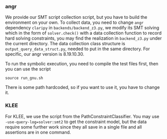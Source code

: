 ### angr
We provide our SMT script collection script, but you have to build the environment on your own. To collect data, you need to change `angr` dependency `claripy` in `backends/backend_z3.py`, we modify its SMT solving which in the form of `solver.check()` with a data collection function to record hard solving constraints, you may find the realization in `backend_z3.py` under the current directory. The data collection class structure is `output_query_data_struct.py`, needed to put in the same directory. For specific, our angr version is 8.19.10.30.

To run the symbolic execution, you need to compile the test files first, then you can use the script

`source run_gnu.sh`

There is some path hardcoded, so if you want to use it, you have to change it.

### KLEE
For KLEE, we use the script from the PathConstraintClassifier. You may use `-use-query-log=solver:smt2` to get the constraint model, but the data require some further work since they all save in a single file and all assertions are in one command.